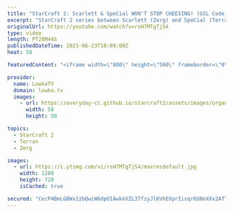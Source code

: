 ```yaml
---
title: "StarCraft 2: Scarlett & SpeCial WON'T STOP CHEESING! (GSL Code S)"
excerpt: "StarCraft 2 series between Scarlett (Zerg) and SpeCial (Terran). This best-of-3 is a qualification match for the GSL Code S, season 2 2023. Support my work: https://patreon.com/lowkotv Lowko Merch: https://lowko.shop  My YouTube channels: https://youtube.com/lowkotv https://youtube.com/morelowko https://youtube.com/lowkoclips"
originalUrl: https://youtube.com/watch?v=rsH7MTgTjS4
type: video
length: PT28M44S
publishedDateTime: 2023-06-23T10:09:00Z
heat: 50

featuredContent: "<iframe width=\"800\" height=\"500\" frameborder=\"0\" src=\"https://www.youtube.com/embed/rsH7MTgTjS4\" allow=\"accelerometer; autoplay; encrypted-media; gyroscope; picture-in-picture\" allowfullscreen></iframe>"

provider:
  name: LowkoTV
  domain: lowko.tv
  images:
    - url: https://everyday-cc.github.io/starcraft2/assets/images/organizations/lowko.tv-50x50.jpg
      width: 50
      height: 50

topics:
  - StarCraft 2
  - Terran
  - Zerg

images:
  - url: https://i.ytimg.com/vi/rsH7MTgTjS4/maxresdefault.jpg
    width: 1280
    height: 720
    isCached: true

secured: "CecP4BmLGBWx2zbQwiW6dpOIAwkkVZL37fzyJlKVhEVprIisqr6UNnXXx2AfTy3jy95kZANscj5ovhhMS3BFLrbFIK7sxWITJ0mPRNYMMRIEd/m5m5219tItFmzITeJFK67sp79MM8HZZBFoCWe4DA+2jNtW0UmwS9/l3+X00wW6522PME91xDmCCK/Md4PIPynmBwmuwfMERNcUocBhiAlYW+6ncqDyqJZCcj3YGxxosEYcP7HNx3We5sOepQAz2rDVvayc+ZCbHQ7awjjA6HMaAgvFI2sQSCHUBsa6DUReR7BMsvpVJ2Gqkaprmu5ssiIfF+hLyO5c17hZrpdGmsStW4e2YTt0wv98pPuudZrhWXurG9iIsKDdfHyb+YQQAwBgvrS9ZyQ9xxbI06vybgtrR1cqCjXL8v3kZ/yAhxM=;2yRYe5QYc1d3H3RgJNF2dg=="
---
```


